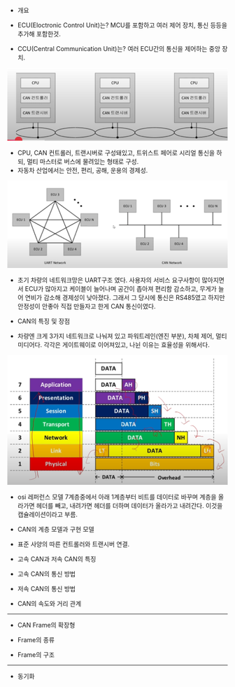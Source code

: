 * 개요  
  
* ECU(Eloctronic Control Unit)는? MCU를 포함하고 여러 제어 장치, 통신 등등을 추가해 포함한것.  
* CCU(Central Communication Unit)는? 여러 ECU간의 통신을 제어하는 중앙 장치.  
  
![IMAGE](https://raw.githubusercontent.com/nogi-bot/resources/main/starpolar/images/4993a7c8-9589-410d-906b-4a83ac548306-image.png)  
* CPU, CAN 컨트롤러, 트랜시버로 구성돼있고, 트위스트 페어로 시리얼 통신을 하되, 멀티 마스터로 버스에 물려있는 형태로 구성.  
* 자동차 산업에서는 안전, 편리, 공해, 운용의 경제성.  
  
![IMAGE](https://raw.githubusercontent.com/nogi-bot/resources/main/starpolar/images/68185842-3586-44e5-9c87-c0155cc7c6b2-image.png)  
* 초기 차량의 네트워크망은 UART구조 였다. 사용자의 서비스 요구사항이 많아지면서 ECU가 많아지고 케이블이 늘어나며 공간이 좁아져 편리함 감소하고, 무게가 늘어 연비가 감소해 경제성이 낮아졌다. 그래서 그 당시에 통신은 RS485였고 하지만 안정성이 안좋아 직접 만들자고 한게 CAN 통신이였다.  
  
* CAN의 특징 및 장점  
  
* 차량엔 크게 3가지 네트워크로 나눠져 있고 파워트레인(엔진 부분), 차체 제어, 멀티미디어다. 각각은 게이트웨이로 이어져있고, 나뉜 이유는 효율성을 위해서다.  
  
![IMAGE](https://raw.githubusercontent.com/nogi-bot/resources/main/starpolar/images/baac588b-61a9-47f1-abc7-f16b1d893a8e-image.png)  
* osi 레퍼런스 모델 7계층중에서 아래 1계층부터 비트를 데이터로 바꾸며 계층을 올라가면 헤더를 빼고, 내려가면 헤더를 더하며 데이터가 올라가고 내려간다. 이것을 캡슐레이션이라고 부름.  
* CAN의 계층 모델과 구현 모델  
  
* 표준 사양의 따른 컨트롤러와 트랜시버 연결.  
  
* 고속 CAN과 저속 CAN의 특징  
  
* 고속 CAN의 통신 방법  
  
  
* 저속 CAN의 통신 방법  
  
* CAN의 속도와 거리 관계  
---  
* CAN Frame의 확장형  
* Frame의 종류  
  
* Frame의 구조  
  
---  
* 동기화  
  
